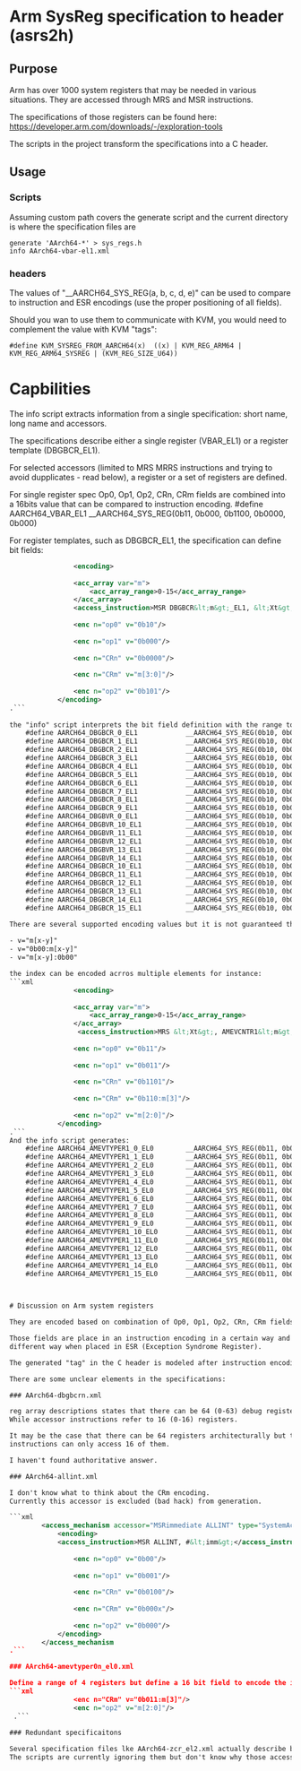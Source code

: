 # Arm SysReg specification to header (asrs2h)

## Purpose

Arm has over 1000 system registers that may be needed in various situations.
They are accessed through MRS and MSR instructions.

The specifications of those registers can be found here:
https://developer.arm.com/downloads/-/exploration-tools

The scripts in the project transform the specifications into a C header.

## Usage

### Scripts
Assuming custom path covers the generate script and the current directory
is where the specification files are

    generate 'AArch64-*' > sys_regs.h
    info AArch64-vbar-el1.xml

### headers

The values of "__AARCH64_SYS_REG(a, b, c, d, e)" can be used to compare 
to instruction and ESR encodings (use the proper positioning of all fields).

Should you wan to use them to communicate with KVM, you would need to complement
the value with KVM "tags": 

    #define KVM_SYSREG_FROM_AARCH64(x)	((x) | KVM_REG_ARM64 | KVM_REG_ARM64_SYSREG | (KVM_REG_SIZE_U64))

# Capbilities

The info script extracts information from a single specification:
short name, long name and accessors.

The specifications describe either a single register (VBAR_EL1) or a register template (DBGBCR<m>_EL1).
    
For selected accessors (limited to MRS MRRS instructions and trying to avoid dupplicates - read below),
a register or a set of registers are defined.

For single register spec Op0, Op1, Op2, CRn, CRm fields are combined into a 16bits value that can be
compared to instruction encoding.
#define AARCH64_VBAR_EL1                __AARCH64_SYS_REG(0b11, 0b000, 0b1100, 0b0000, 0b000)

For register templates, such as DBGBCR<m>_EL1, the specification can define bit fields:

```xml
                <encoding>
                
                <acc_array var="m">
                    <acc_array_range>0-15</acc_array_range>
                </acc_array>
                <access_instruction>MSR DBGBCR&lt;m&gt;_EL1, &lt;Xt&gt;</access_instruction>
                
                <enc n="op0" v="0b10"/>
                
                <enc n="op1" v="0b000"/>
                
                <enc n="CRn" v="0b0000"/>
                
                <enc n="CRm" v="m[3:0]"/>
                
                <enc n="op2" v="0b101"/>
            </encoding>
.```
    
the "info" script interprets the bit field definition with the range to generate:
    #define AARCH64_DBGBCR_0_EL1            __AARCH64_SYS_REG(0b10, 0b000, 0b0000, 0b0000, 0b101)
    #define AARCH64_DBGBCR_1_EL1            __AARCH64_SYS_REG(0b10, 0b000, 0b0000, 0b0001, 0b101)
    #define AARCH64_DBGBCR_2_EL1            __AARCH64_SYS_REG(0b10, 0b000, 0b0000, 0b0010, 0b101)
    #define AARCH64_DBGBCR_3_EL1            __AARCH64_SYS_REG(0b10, 0b000, 0b0000, 0b0011, 0b101)
    #define AARCH64_DBGBCR_4_EL1            __AARCH64_SYS_REG(0b10, 0b000, 0b0000, 0b0100, 0b101)
    #define AARCH64_DBGBCR_5_EL1            __AARCH64_SYS_REG(0b10, 0b000, 0b0000, 0b0101, 0b101)                                                                                                             
    #define AARCH64_DBGBCR_6_EL1            __AARCH64_SYS_REG(0b10, 0b000, 0b0000, 0b0110, 0b101)                                                                                                             
    #define AARCH64_DBGBCR_7_EL1            __AARCH64_SYS_REG(0b10, 0b000, 0b0000, 0b0111, 0b101)                                                                                                             
    #define AARCH64_DBGBCR_8_EL1            __AARCH64_SYS_REG(0b10, 0b000, 0b0000, 0b1000, 0b101)                                                                                                             
    #define AARCH64_DBGBCR_9_EL1            __AARCH64_SYS_REG(0b10, 0b000, 0b0000, 0b1001, 0b101)                                                                                                             
    #define AARCH64_DBGBVR_0_EL1            __AARCH64_SYS_REG(0b10, 0b000, 0b0000, 0b0000, 0b100)                                                                                                             
    #define AARCH64_DBGBVR_10_EL1           __AARCH64_SYS_REG(0b10, 0b000, 0b0000, 0b1010, 0b100)                                                                                                             
    #define AARCH64_DBGBVR_11_EL1           __AARCH64_SYS_REG(0b10, 0b000, 0b0000, 0b1011, 0b100)                                                                                                             
    #define AARCH64_DBGBVR_12_EL1           __AARCH64_SYS_REG(0b10, 0b000, 0b0000, 0b1100, 0b100)                                                                                                             
    #define AARCH64_DBGBVR_13_EL1           __AARCH64_SYS_REG(0b10, 0b000, 0b0000, 0b1101, 0b100)                                                                                                             
    #define AARCH64_DBGBVR_14_EL1           __AARCH64_SYS_REG(0b10, 0b000, 0b0000, 0b1110, 0b100)                                                                                                             
    #define AARCH64_DBGBCR_10_EL1           __AARCH64_SYS_REG(0b10, 0b000, 0b0000, 0b1010, 0b101)
    #define AARCH64_DBGBCR_11_EL1           __AARCH64_SYS_REG(0b10, 0b000, 0b0000, 0b1011, 0b101)
    #define AARCH64_DBGBCR_12_EL1           __AARCH64_SYS_REG(0b10, 0b000, 0b0000, 0b1100, 0b101)
    #define AARCH64_DBGBCR_13_EL1           __AARCH64_SYS_REG(0b10, 0b000, 0b0000, 0b1101, 0b101)
    #define AARCH64_DBGBCR_14_EL1           __AARCH64_SYS_REG(0b10, 0b000, 0b0000, 0b1110, 0b101)
    #define AARCH64_DBGBCR_15_EL1           __AARCH64_SYS_REG(0b10, 0b000, 0b0000, 0b1111, 0b101)

There are several supported encoding values but it is not guaranteed that any new encoding will be supported:
    
- v="m[x-y]"
- v="0b00:m[x-y]"
- v="m[x-y]:0b00"

the index can be encoded acrros multiple elements for instance:
```xml
                <encoding>
                
                <acc_array var="m">
                    <acc_array_range>0-15</acc_array_range>
                </acc_array>
                 <access_instruction>MRS &lt;Xt&gt;, AMEVCNTR1&lt;m&gt;_EL0</access_instruction>
                
                <enc n="op0" v="0b11"/>
                
                <enc n="op1" v="0b011"/>
                
                <enc n="CRn" v="0b1101"/>
                
                <enc n="CRm" v="0b110:m[3]"/>
                
                <enc n="op2" v="m[2:0]"/>
            </encoding>
.```
And the info script generates:
    #define AARCH64_AMEVTYPER1_0_EL0        __AARCH64_SYS_REG(0b11, 0b011, 0b1101, 0b1110, 0b000)
    #define AARCH64_AMEVTYPER1_1_EL0        __AARCH64_SYS_REG(0b11, 0b011, 0b1101, 0b1110, 0b001)
    #define AARCH64_AMEVTYPER1_2_EL0        __AARCH64_SYS_REG(0b11, 0b011, 0b1101, 0b1110, 0b010)
    #define AARCH64_AMEVTYPER1_3_EL0        __AARCH64_SYS_REG(0b11, 0b011, 0b1101, 0b1110, 0b011)
    #define AARCH64_AMEVTYPER1_4_EL0        __AARCH64_SYS_REG(0b11, 0b011, 0b1101, 0b1110, 0b100)
    #define AARCH64_AMEVTYPER1_5_EL0        __AARCH64_SYS_REG(0b11, 0b011, 0b1101, 0b1110, 0b101)
    #define AARCH64_AMEVTYPER1_6_EL0        __AARCH64_SYS_REG(0b11, 0b011, 0b1101, 0b1110, 0b110)
    #define AARCH64_AMEVTYPER1_7_EL0        __AARCH64_SYS_REG(0b11, 0b011, 0b1101, 0b1110, 0b111)
    #define AARCH64_AMEVTYPER1_8_EL0        __AARCH64_SYS_REG(0b11, 0b011, 0b1101, 0b1111, 0b000)
    #define AARCH64_AMEVTYPER1_9_EL0        __AARCH64_SYS_REG(0b11, 0b011, 0b1101, 0b1111, 0b001)
    #define AARCH64_AMEVTYPER1_10_EL0       __AARCH64_SYS_REG(0b11, 0b011, 0b1101, 0b1111, 0b010)
    #define AARCH64_AMEVTYPER1_11_EL0       __AARCH64_SYS_REG(0b11, 0b011, 0b1101, 0b1111, 0b011)
    #define AARCH64_AMEVTYPER1_12_EL0       __AARCH64_SYS_REG(0b11, 0b011, 0b1101, 0b1111, 0b100)
    #define AARCH64_AMEVTYPER1_13_EL0       __AARCH64_SYS_REG(0b11, 0b011, 0b1101, 0b1111, 0b101)
    #define AARCH64_AMEVTYPER1_14_EL0       __AARCH64_SYS_REG(0b11, 0b011, 0b1101, 0b1111, 0b110)
    #define AARCH64_AMEVTYPER1_15_EL0       __AARCH64_SYS_REG(0b11, 0b011, 0b1101, 0b1111, 0b111)


    
# Discussion on Arm system registers

They are encoded based on combination of Op0, Op1, Op2, CRn, CRm fields.

Those fields are place in an instruction encoding in a certain way and in 
different way when placed in ESR (Exception Syndrome Register).

The generated "tag" in the C header is modeled after instruction encoding fields placement.

There are some unclear elements in the specifications:

### AArch64-dbgbcrn.xml

reg array descriptions states that there can be 64 (0-63) debug registers.
While accessor instructions refer to 16 (0-16) registers.

It may be the case that there can be 64 registers architecturally but the current 
instructions can only access 16 of them. 

I haven't found authoritative answer.

### AArch64-allint.xml

I don't know what to think about the CRm encoding.
Currently this accessor is excluded (bad hack) from generation.

```xml
        <access_mechanism accessor="MSRimmediate ALLINT" type="SystemAccessor">
            <encoding>
            <access_instruction>MSR ALLINT, #&lt;imm&gt;</access_instruction>
                
                <enc n="op0" v="0b00"/>
                
                <enc n="op1" v="0b001"/>
                
                <enc n="CRn" v="0b0100"/>
                
                <enc n="CRm" v="0b000x"/>
                
                <enc n="op2" v="0b000"/>
            </encoding>
        </access_mechanism
.```

### AArch64-amevtyper0n_el0.xml

Define a range of 4 registers but define a 16 bit field to encode the index:
```xml
                <enc n="CRm" v="0b011:m[3]"/>
                <enc n="op2" v="m[2:0]"/>
 .```
            
### Redundant specificaitons

Several specification files lke AArch64-zcr_el2.xml actually describe both EL1 and EL2 access registers.
The scripts are currently ignoring them but don't know why those accessors are described
